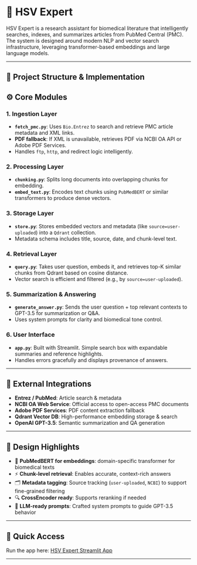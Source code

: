 # 🧠 HSV Expert

HSV Expert is a research assistant for biomedical literature that intelligently searches, indexes, and summarizes articles from PubMed Central (PMC). The system is designed around modern NLP and vector search infrastructure, leveraging transformer-based embeddings and large language models.

---

## 🧱 Project Structure & Implementation


## ⚙️ Core Modules

### 1. **Ingestion Layer**
- **`fetch_pmc.py`**: Uses `Bio.Entrez` to search and retrieve PMC article metadata and XML links.
- **PDF fallback**: If XML is unavailable, retrieves PDF via NCBI OA API or Adobe PDF Services.
- Handles `ftp`, `http`, and redirect logic intelligently.

### 2. **Processing Layer**
- **`chunking.py`**: Splits long documents into overlapping chunks for embedding.
- **`embed_text.py`**: Encodes text chunks using `PubMedBERT` or similar transformers to produce dense vectors.

### 3. **Storage Layer**
- **`store.py`**: Stores embedded vectors and metadata (like `source=user-uploaded`) into a `Qdrant` collection.
- Metadata schema includes title, source, date, and chunk-level text.

### 4. **Retrieval Layer**
- **`query.py`**: Takes user question, embeds it, and retrieves top-K similar chunks from Qdrant based on cosine distance.
- Vector search is efficient and filtered (e.g., by `source=user-uploaded`).

### 5. **Summarization & Answering**
- **`generate_answer.py`**: Sends the user question + top relevant contexts to GPT-3.5 for summarization or Q&A.
- Uses system prompts for clarity and biomedical tone control.

### 6. **User Interface**
- **`app.py`**: Built with Streamlit. Simple search box with expandable summaries and reference highlights.
- Handles errors gracefully and displays provenance of answers.

---

## 📡 External Integrations

- **Entrez / PubMed**: Article search & metadata
- **NCBI OA Web Service**: Official access to open-access PMC documents
- **Adobe PDF Services**: PDF content extraction fallback
- **Qdrant Vector DB**: High-performance embedding storage & search
- **OpenAI GPT-3.5**: Semantic summarization and QA generation

---

## 🧪 Design Highlights

- 🧠 **PubMedBERT for embeddings**: domain-specific transformer for biomedical texts
- ⚡ **Chunk-level retrieval**: Enables accurate, context-rich answers
- 🗂️ **Metadata tagging**: Source tracking (`user-uploaded`, `NCBI`) to support fine-grained filtering
- 🔍 **CrossEncoder ready**: Supports reranking if needed
- 💬 **LLM-ready prompts**: Crafted system prompts to guide GPT-3.5 behavior

---


## 🔗 Quick Access

Run the app here: [HSV Expert Streamlit App](https://<your-streamlit-cloud-link>)

---


